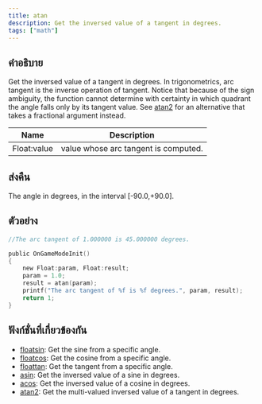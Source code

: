```yaml
---
title: atan
description: Get the inversed value of a tangent in degrees.
tags: ["math"]
---
```


<LowercaseNote />

## คำอธิบาย

Get the inversed value of a tangent in degrees. In trigonometrics, arc tangent is the inverse operation of tangent. Notice that because of the sign ambiguity, the function cannot determine with certainty in which quadrant the angle falls only by its tangent value. See [atan2](atan2) for an alternative that takes a fractional argument instead.

| Name        | Description                          |
| ----------- | ------------------------------------ |
| Float:value | value whose arc tangent is computed. |

## ส่งคืน

The angle in degrees, in the interval [-90.0,+90.0].

## ตัวอย่าง

```c
//The arc tangent of 1.000000 is 45.000000 degrees.

public OnGameModeInit()
{
    new Float:param, Float:result;
    param = 1.0;
    result = atan(param);
    printf("The arc tangent of %f is %f degrees.", param, result);
    return 1;
}
```

## ฟังก์ชั่นที่เกี่ยวข้องกัน

- [floatsin](floatsin): Get the sine from a specific angle.
- [floatcos](floatcos): Get the cosine from a specific angle.
- [floattan](floattan): Get the tangent from a specific angle.
- [asin](asin): Get the inversed value of a sine in degrees.
- [acos](acos): Get the inversed value of a cosine in degrees.
- [atan2](atan2): Get the multi-valued inversed value of a tangent in degrees.
